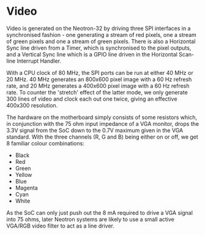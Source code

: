 # Video

Video is generated on the Neotron-32 by driving three SPI interfaces in a synchronised fashion - one generating a stream of red pixels, one a stream of green pixels and one a stream of green pixels. There is also a Horizontal Sync line driven from a Timer, which is synchronised to the pixel outputs, and a Vertical Sync line which is a GPIO line driven in the Horizontal Scan-line Interrupt Handler.

With a CPU clock of 80 MHz, the SPI ports can be run at either 40 MHz or 20 MHz. 40 MHz generates an 800x600 pixel image with a 60 Hz refresh rate, and 20 MHz generates a 400x600 pixel image with a 60 Hz refresh rate. To counter the 'stretch' effect of the latter mode, we only generate 300 lines of video and clock each out one twice, giving an effective 400x300 resolution.

The hardware on the motherboard simply consists of some resistors which, in conjunction with the 75 ohm input impedance of a VGA monitor, drops the 3.3V signal from the SoC down to the 0.7V maximum given in the VGA standard. With the three channels (R, G and B) being either on or off, we get 8 familiar colour combinations:

* Black
* Red
* Green
* Yellow
* Blue
* Magenta
* Cyan
* White

As the SoC can only just push out the 8 mA required to drive a VGA signal into 75 ohms, later Neotron systems are likely to use a small active VGA/RGB video filter to act as a line driver.
